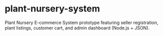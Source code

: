 # plant-nursery-system
Plant Nursery E-commerce System prototype featuring seller registration, plant listings, customer cart, and admin dashboard (Node.js + JSON).
